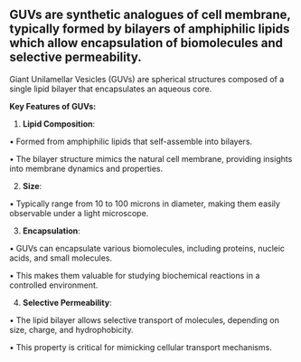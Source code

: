 GUVs are synthetic analogues of cell membrane, typically formed by bilayers of amphiphilic lipids which allow encapsulation of biomolecules and selective permeability. 
---
Giant Unilamellar Vesicles (GUVs) are spherical structures composed of a single lipid bilayer that encapsulates an aqueous core. 

  

**Key Features of GUVs:**

1. **Lipid Composition**:

• Formed from amphiphilic lipids that self-assemble into bilayers.

• The bilayer structure mimics the natural cell membrane, providing insights into membrane dynamics and properties.

2. **Size**:

• Typically range from 10 to 100 microns in diameter, making them easily observable under a light microscope.

3. **Encapsulation**:

• GUVs can encapsulate various biomolecules, including proteins, nucleic acids, and small molecules.

• This makes them valuable for studying biochemical reactions in a controlled environment.

4. **Selective Permeability**:

• The lipid bilayer allows selective transport of molecules, depending on size, charge, and hydrophobicity.

• This property is critical for mimicking cellular transport mechanisms.

